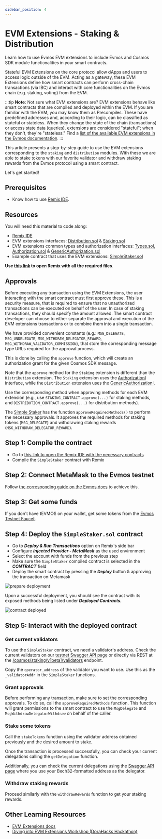 ```yaml
---
sidebar_position: 4
---
```


# EVM Extensions - Staking & Distribution

Learn how to use Evmos EVM extensions to include Evmos and Cosmos SDK module functionalities in your smart contracts.

Stateful EVM Extensions on the core protocol allow dApps and users to access logic outside of the EVM.
Acting as a gateway, these EVM Extensions define how smart contracts can perform cross-chain transactions
(via IBC) and interact with core functionalities on the Evmos chain (e.g. staking, voting) from the EVM.

:::tip
**Note**: Not sure what EVM extensions are?
EVM extensions behave like smart contracts that are compiled and deployed within the EVM. If you are familiar with the EVM, you may know them as Precompiles.
These have predefined addresses and, according to their logic, can be classified as stateful or stateless.
When they change the state of the chain (transactions)
or access state data (queries), extensions are considered "stateful";
when they don't, they're "stateless."
Find a [list of the available EVM extensions in the Evmos documentation](https://docs.evmos.org/develop/build-a-dapp/build-smart-contracts/evm_extensions).
:::

This article presents a step-by-step guide to use the EVM extensions
corresponding to the `staking` and `distribution` modules.
With these we are able to stake tokens with our favorite validator
and withdraw staking rewards from the Evmos protocol using a smart contract.

Let's get started!

## Prerequisites

- Know how to use [Remix IDE](https://remix.ethereum.org/).

## Resources

You will need this material to code along:

- [Remix IDE](https://remix.ethereum.org/)
- EVM extensions interfaces: [Distribution.sol](https://github.com/evmos/extensions/blob/main/precompiles/stateful/Distribution.sol)
  & [Staking.sol](https://github.com/evmos/extensions/blob/main/precompiles/stateful/Staking.sol)
- EVM extensions common types and authorization interfaces:
  [Types.sol](https://github.com/evmos/extensions/blob/main/precompiles/common/Types.sol),
  [Authorization.sol](https://github.com/evmos/extensions/blob/main/precompiles/common/Authorization.sol) &
  [GenericAuthorization.sol](https://github.com/evmos/extensions/blob/main/precompiles/common/GenericAuthorization.sol)
- Example contract that uses the EVM extensions:
  [SimpleStaker.sol](https://github.com/evmos/extensions/blob/main/examples/simple-staker/contracts/SimpleStaker.sol)

**Use [this link](https://remix.ethereum.org/#version=soljson-v0.8.18+commit.87f61d96.js&optimize=false&runs=200&gist=e259420aec8d85ea2219e4154536ad35) to open Remix with all the required files.**

## Approvals

Before executing any transaction using the EVM Extensions,
the user interacting with the smart contract must first approve these.
This is a security measure, that is required to ensure
that no unauthorized transactions can be executed on behalf of the user.
In case of staking transactions, they should specify the amount allowed.
The smart contract developer can choose to either separate
the approval and execution of the EVM extensions transactions
or to combine them into a single transaction.

We have provided convenient constants (e.g.: `MSG_DELEGATE`, `MSG_UNDELEGATE`,
`MSG_WITHDRAW_DELEGATOR_REWARD`, `MSG_WITHDRAW_VALIDATOR_COMMISSION`),
that store the corresponding message type URLs required for the approval process.

This is done by calling the `approve` function, which will create an authorization grant for the given Cosmos SDK message.

Note that the `approve` method for the `Staking` extension is different
than the `Distribution` extension.
The `Staking` extension uses the [AuthorizationI](https://github.com/evmos/extensions/blob/a776030516f396af4e6cd5588f59103017c0e6fe/precompiles/common/Authorization.sol#L7)
interface, while the `Distribution` extension uses the [GenericAuthorizationI](https://github.com/evmos/extensions/blob/a776030516f396af4e6cd5588f59103017c0e6fe/precompiles/common/GenericAuthorization.sol#L7).

Use the corresponding method when approving methods for each EVM extension
(e.g., use `STAKING_CONTRACT.approve(...)` for staking methods,
and `DISTRIBUTION_CONTRACT.approve(...)` for distribution methods).

The [Simple Staker](https://github.com/evmos/extensions/blob/main/examples/simple-staker/contracts/SimpleStaker.sol) has the function `approveRequiredMethods()`
to perform the necessary approvals.
It approves the required methods for staking tokens (`MSG_DELEGATE`)
and withdrawing staking rewards (`MSG_WITHDRAW_DELEGATOR_REWARD`).

## Step 1: Compile the contract

- Go to [this link to open the Remix IDE with the necessary contracts](https://remix.ethereum.org/#version=soljson-v0.8.18+commit.87f61d96.js&optimize=false&runs=200&gist=e259420aec8d85ea2219e4154536ad35)
- Compile the `SimpleStaker` contract with Remix

## Step 2: Connect MetaMask to the Evmos testnet

Follow [the corresponding guide on the Evmos docs](https://docs.evmos.org/use/connect-your-wallet/metamask) to achieve this.

## Step 3: Get some funds

If you don't have tEVMOS on your wallet,
get some tokens from the [Evmos Testnet Faucet](https://faucet.evmos.dev/).

## Step 4: Deploy the `SimpleStaker.sol` contract

- Go to ***Deploy & Run Transactions*** option on Remix's side bar
- Configure ***Injected Provider - MetaMask*** as the used environment
- Select the account with funds from the previous step
- Make sure the `SimpleStaker` compiled contract is selected in the ***CONTRACT*** field
- Deploy the smart contract by pressing the ***Deploy*** button & approving the transaction on Metamask

<div style={{textAlign: 'center'}}>

![prepare deployment](/img/remix_prepare_deploy.png)

</div>

Upon a successful deployment,
you should see the contract with its exposed methods being listed under ***Deployed Contracts***.

<div style={{textAlign: 'center'}}>

![contract deployed](/img/remix_deployed.png)

</div>

## Step 5: Interact with the deployed contract

### Get current validators

To use the `SimpleStaker` contract, we need a validator's address.
Check the current validators on our [testnet Swagger API page](https://api.evmos.dev/#/Query/Validators) or directly via REST at the [/cosmos/staking/v1beta1/validators](https://rest.bd.evmos.dev:1317/cosmos/staking/v1beta1/validators) endpoint.

Copy the `operator_address` of the validator you want to use.
Use this as the `_validatorAddr` in the `SimpleStaker` functions.

### Grant approvals

Before performing any transaction,
make sure to set the corresponding approvals.
To do so, call the `approveRequiredMethods` function.
This function will grant permissions to the smart contract
to use the `MsgDelegate` and `MsgWithdrawDelegatorWithdraw`
on behalf of the caller.

### Stake some tokens

Call the `stakeTokens` function using the validator address obtained previously
and the desired amount to stake.

Once the transaction is processed successfully,
you can check your current delegations calling the `getDelegation` function.

Additionally, you can check the current delegations using the [Swagger API page](https://api.evmos.dev/#/Query/DelegatorDelegations) where you use your Bech32-formatted address as the delegator.

### Withdraw staking rewards

Proceed similarly with the `withdrawRewards` function to get your staking rewards.

## Other Learning Resources

- [EVM Extensions docs](https://docs.evmos.org/develop/smart-contracts/evm-extensions)
- [Diving into EVM Extensions Workshop (DoraHacks Hackathon)](https://www.youtube.com/live/pJhOfZ0ScAE?feature=share)
